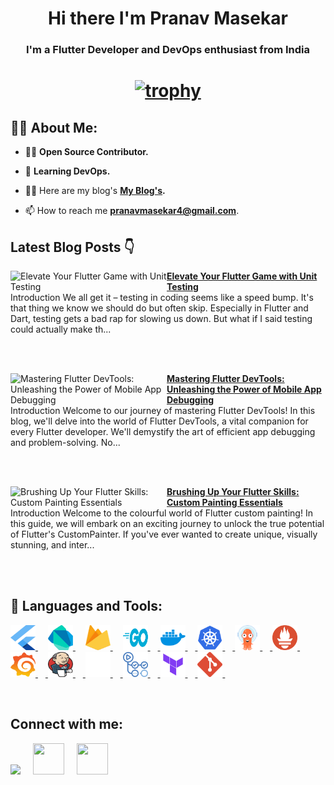 <!-- <a href="#"><img width="100%" height="auto" src="https://i.imgur.com/iXuL1HG.png" height="175px"/></a> -->

<h1 align="center">Hi there I'm Pranav Masekar</h1>
<h3 align="center">I'm a Flutter Developer and DevOps enthusiast from India</h3>

<h1 align ="center">

 [![trophy](https://github-profile-trophy.vercel.app/?username=PranavMasekar&theme=onedark&column=-1)](https://github.com/ryo-ma/github-profile-trophy)
 
</h1>

## 🙋‍♂️ About Me:

- 👨‍💻  **Open Source Contributor.**

- 🌱 **Learning DevOps.**

- 👨‍💻 Here are my blog's **[My Blog's](https://sungod.hashnode.dev/).**

- 📫 How to reach me **pranavmasekar4@gmail.com**.

## Latest Blog Posts 👇
<!-- HASHNODE_BLOG:START -->
<p align="left">
<a href="https://sungod.hashnode.dev//unit-testing" title="Elevate Your Flutter Game with Unit Testing"><img src="https://cdn.hashnode.com/res/hashnode/image/upload/v1704607609373/a5741679-4916-43ab-a828-fb6319459e31.png" alt="Elevate Your Flutter Game with Unit Testing" width="250px" align="left" /></a>
<a href="https://sungod.hashnode.dev//unit-testing" title="Elevate Your Flutter Game with Unit Testing"><strong>Elevate Your Flutter Game with Unit Testing</strong></a>
<br/> Introduction
We all get it – testing in coding seems like a speed bump. It's that thing we know we should do but often skip. Especially in Flutter and Dart, testing gets a bad rap for slowing us down. But what if I said testing could actually make th... </p> <br/> <br/>
<p align="left">
<a href="https://sungod.hashnode.dev//flutter-devtools" title="Mastering Flutter DevTools: Unleashing the Power of Mobile App Debugging"><img src="https://cdn.hashnode.com/res/hashnode/image/upload/v1697878804323/09e5a6f9-bc89-4acc-ba77-a098185fb6f5.png" alt="Mastering Flutter DevTools: Unleashing the Power of Mobile App Debugging" width="250px" align="left" /></a>
<a href="https://sungod.hashnode.dev//flutter-devtools" title="Mastering Flutter DevTools: Unleashing the Power of Mobile App Debugging"><strong>Mastering Flutter DevTools: Unleashing the Power of Mobile App Debugging</strong></a>
<br/> Introduction
Welcome to our journey of mastering Flutter DevTools! In this blog, we'll delve into the world of Flutter DevTools, a vital companion for every Flutter developer. We'll demystify the art of efficient app debugging and problem-solving. No... </p> <br/> <br/>
<p align="left">
<a href="https://sungod.hashnode.dev//custom-painter" title="Brushing Up Your Flutter Skills: Custom Painting Essentials"><img src="https://cdn.hashnode.com/res/hashnode/image/upload/v1697291603296/bcc72e07-3e18-4f68-9e71-568e8eabaac8.png" alt="Brushing Up Your Flutter Skills: Custom Painting Essentials" width="250px" align="left" /></a>
<a href="https://sungod.hashnode.dev//custom-painter" title="Brushing Up Your Flutter Skills: Custom Painting Essentials"><strong>Brushing Up Your Flutter Skills: Custom Painting Essentials</strong></a>
<br/> Introduction
Welcome to the colourful world of Flutter custom painting! In this guide, we will embark on an exciting journey to unlock the true potential of Flutter's CustomPainter. If you've ever wanted to create unique, visually stunning, and inter... </p> <br/> <br/>
<!-- HASHNODE_BLOG:END -->

## 🚀 Languages and Tools:

<p align="left"> 
    <a href="https://flutter.dev/" target="_blank"> <img src="images/flutter.svg" height="40" width = "40"/> </a>
     <img width="12" />
    <a href="https://dart.dev/" target="_blank"> <img src="images/dart.svg" height="40" width = "40"/> </a> 
    </a>  
     <img width="12" />
    <a href="https://firebase.google.com/" target="_blank"> <img src="images/firebase.svg" height="40" width = "40"/> </a> 
     <img width="12" /> 
    <a href="https://go.dev/" target="_blank"> <img src="images/golang.svg" height="40" width = "40"/>
     <img width="12" />
    <a href="https://hub.docker.com/u/pranav18vk" target="_blank"> <img src="images/docker.svg" height="40" width = "40"/>
     <img width="12" />
    <a href="https://kubernetes.io/" target="_blank"> <img src="images/kubernets.svg" height="40" width = "40"/>
     <img width="12" />
    <a href="https://argo-cd.readthedocs.io/en/stable/" target="_blank"> <img src="images/argocd.svg" height="40" width = "40"/>
     <img width="12" />
    <a href="https://prometheus.io/" target="_blank"> <img src="images/prometheus.svg" height="40" width = "40"/>
     <img width="12" />
    <a href="https://grafana.com/" target="_blank"> <img src="images/grafana.svg" height="40" width = "40"/>
     <img width="12" />
    <a href="https://www.jenkins.io/" target="_blank"> <img src="images/jenkins.svg" height="40" width = "40"/>
     <img width="12" />
    <a href="https://circleci.com/" target="_blank"> <img src="images/circleci.png" height="40" width = "40"/>
     <img width="12" />
    <a href="https://docs.github.com/en/actions/learn-github-actions/understanding-github-actions" target="_blank"> <img src="images/actions.png" height="40" width = "40"/>
     <img width="12" />
    <a href="https://www.terraform.io/" target="_blank"> <img src="images/terraform.svg" height="40" width = "40"/>
     <img width="12" />
    <a href="https://git-scm.com/" target="_blank"> <img src="images/git.svg" height="40" width = "40"/> </a>
     <img width="12" />
</p>

<br/>

## Connect with me:
<p align="left">

<a href = "https://www.linkedin.com/in/pranav-masekar-556534214/"><img src="https://img.icons8.com/fluent/48/000000/linkedin.png"/></a>
 <img width="12" />
<a href = "https://twitter.com/Pranav18vk"><img src="https://cdn.worldvectorlogo.com/logos/twitter-6.svg" height="50" width = "50"/></a>
 <img width="12" />
<a href = "https://sungod.hashnode.dev/"><img src="https://img.icons8.com/?size=512&id=HnB8zGOh5xgd&format=png" height="50" width = "50"/></a>
 <img width="12" />

</p>
